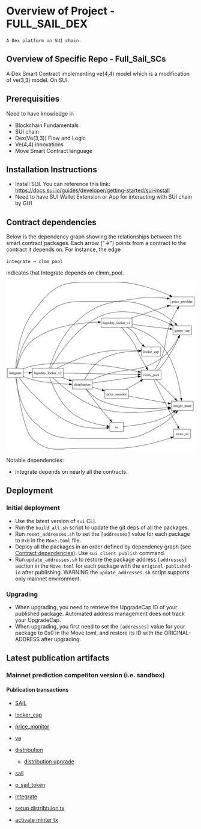 # Overview of Project - FULL_SAIL_DEX

    A Dex platform on SUI chain.

## Overview of Specific Repo - Full_Sail_SCs

A Dex Smart Contract implementing ve(4,4) model which is a modification of ve(3,3) model. On SUI.

## Prerequisities

Need to have knowledge in
- Blockchain Fundamentals
- SUI chain
- Dex(Ve(3,3)) Flow and Logic
- Ve(4,4) innovations
- Move Smart Contract language

## Installation Instructions

- Install SUI. You can reference this link: https://docs.sui.io/guides/developer/getting-started/sui-install
- Need to have SUI Wallet Extension or App for interacting with SUI chain by GUI

## Contract dependencies

Below is the dependency graph showing the relationships between the smart contract packages. Each arrow ("→") points from a contract to the contract it depends on. For instance, the edge

`integrate → clmm_pool`

indicates that Integrate depends on clmm_pool.

![Dependency Graph](dependency_graph.svg)

Notable dependencies:
- integrate depends on nearly all the contracts.

## Deployment

### Initial deployment
- Use the latest version of `sui` CLI.
- Run the `build_all.sh` script to update the git deps of all the packages.
- Run `reset_addresses.sh` to set the `[addresses]` value for each package to `0x0` in the `Move.toml` file.
- Deploy all the packages in an order defined by dependency graph (see [Contract dependencies](#contract-dependencies)). 
Use `sui client publish` command.
- Run `update_addresses.sh` to restore the package address `[addresses]` section in the `Move.toml` for each package with the `original-published-id` after publishing. WARNING the `update_addresses.sh` script supports only mainnet environment.

### Upgrading
- When upgrading, you need to retrieve the UpgradeCap ID of your published package. Automated address management does not track your UpgradeCap.
- When upgrading, you first need to set the `[addresses]` value for your package to 0x0 in the Move.toml, and restore its ID with the ORIGINAL-ADDRESS after upgrading.

## Latest publication artifacts

### Mainnet prediction competiton version (i.e. sandbox)

#### Publication transactions

- [SAIL](https://suivision.xyz/txblock/8h9AypGsfEz4UEycf6zwNjFehpRxHyNYsc7N7JwxzCi)

- [locker_cap](https://suivision.xyz/txblock/A9ETxo574RNtZYkZULKFA69mLrkhBEYYQ1JtpSyYTXGz)
- [price_monitor](https://suivision.xyz/txblock/BGgVbGEVY6ykp3vof5KbCppqSXLKgEj1oSR2er6ft1pi)
- [ve](https://suivision.xyz/txblock/8YKk71XhWNZS6trfWcvqHW2e9SHSc5pTL4kzvnNt7XzQ)
- [distribution](https://suivision.xyz/txblock/715V9xbf87hrs7hAG2xLgpLtue1fjD92ZgESrcMCiLBB)
    * [distribution upgrade](https://suivision.xyz/txblock/8oJ6vQNDxL5mjys8xqM5rZwDfZFRCtMAhL21y92LRKzm)
- [sail](https://suivision.xyz/txblock/68FQpwT3oTKq3bmhc9ez1k6r31D7WqNdgnUDsjQPxBkR)
- [o_sail_token](https://suiscan.xyz/mainnet/tx/71SWPFWjZLXoD4SwQuTDUGQm9sCbHXVPXy4aqsnyRCar)
- [integrate](https://suivision.xyz/txblock/B6CvCzjC3Q8n5QzgRk9mB4dQj5zchQ8JxYPeMQMYNPVE)

- [setup distribtuion tx](https://suiscan.xyz/mainnet/tx/ANbcJt5Yr6zGWabJbt7CbVU2vg4EZ83PHGgpV37qU3wk)
- [activate minter tx](https://suiscan.xyz/mainnet/tx/CbFUk1GqzXiGe3S1UK5rpTV1bTG9vb57mnzc74SPGrw)
